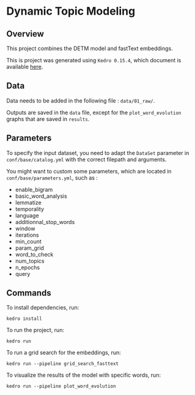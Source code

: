 # Dynamic Topic Modeling

## Overview

This project combines the DETM model and fastText embeddings.

This is project was generated using `Kedro 0.15.4`, which document is available [here](https://kedro.readthedocs.io).

## Data

Data needs to be added in the following file : `data/01_raw/`.

Outputs are saved in the `data` file, except for the `plot_word_evolution` graphs that are saved in `results`.

## Parameters

To specify the input dataset, you need to adapt the `DataSet` parameter in `conf/base/catalog.yml` with the correct filepath and arguments.

You might want to custom some parameters, which are located in `conf/base/parameters.yml`, such as :
* enable_bigram
* basic_word_analysis
* lemmatize
* temporality
* language
* additionnal_stop_words
* window
* iterations
* min_count
* param_grid
* word_to_check
* num_topics
* n_epochs
* query

## Commands

To install dependencies, run:

```
kedro install
```

To run the project, run:

```
kedro run
```

To run a grid search for the embeddings, run:

```
kedro run --pipeline grid_search_fasttext
```

To visualize the results of the model with specific words, run:

```
kedro run --pipeline plot_word_evolution
```
